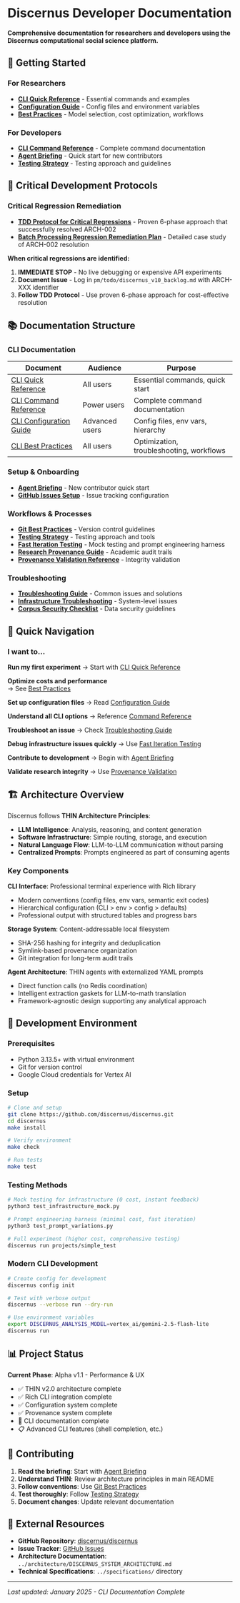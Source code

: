 # Discernus Developer Documentation

**Comprehensive documentation for researchers and developers using the Discernus computational social science platform.**

## 🚀 Getting Started

### For Researchers
- **[CLI Quick Reference](CLI_QUICK_REFERENCE.md)** - Essential commands and examples
- **[Configuration Guide](CLI_CONFIGURATION_GUIDE.md)** - Config files and environment variables
- **[Best Practices](CLI_BEST_PRACTICES.md)** - Model selection, cost optimization, workflows

### For Developers
- **[CLI Command Reference](CLI_COMMAND_REFERENCE.md)** - Complete command documentation
- **[Agent Briefing](setup/AGENT_BRIEFING.md)** - Quick start for new contributors
- **[Testing Strategy](workflows/TESTING_STRATEGY.md)** - Testing approach and guidelines

## 🚨 Critical Development Protocols

### Critical Regression Remediation
- **[TDD Protocol for Critical Regressions](TDD_CRITICAL_REGRESSION_PROTOCOL.md)** - Proven 6-phase approach that successfully resolved ARCH-002
- **[Batch Processing Regression Remediation Plan](BATCH_PROCESSING_REGRESSION_REMEDIATION_PLAN.md)** - Detailed case study of ARCH-002 resolution

**When critical regressions are identified:**
1. **IMMEDIATE STOP** - No live debugging or expensive API experiments
2. **Document Issue** - Log in `pm/todo/discernus_v10_backlog.md` with ARCH-XXX identifier
3. **Follow TDD Protocol** - Use proven 6-phase approach for cost-effective resolution

## 📚 Documentation Structure

### CLI Documentation
| Document | Audience | Purpose |
|----------|----------|---------|
| [CLI Quick Reference](CLI_QUICK_REFERENCE.md) | All users | Essential commands, quick start |
| [CLI Command Reference](CLI_COMMAND_REFERENCE.md) | Power users | Complete command documentation |
| [CLI Configuration Guide](CLI_CONFIGURATION_GUIDE.md) | Advanced users | Config files, env vars, hierarchy |
| [CLI Best Practices](CLI_BEST_PRACTICES.md) | All users | Optimization, troubleshooting, workflows |

### Setup & Onboarding
- **[Agent Briefing](setup/AGENT_BRIEFING.md)** - New contributor quick start
- **[GitHub Issues Setup](setup/GITHUB_ISSUES_SETUP.md)** - Issue tracking configuration

### Workflows & Processes
- **[Git Best Practices](workflows/GIT_BEST_PRACTICES.md)** - Version control guidelines
- **[Testing Strategy](workflows/TESTING_STRATEGY.md)** - Testing approach and tools
- **[Fast Iteration Testing](testing/FAST_ITERATION_TESTING_METHODS.md)** - Mock testing and prompt engineering harness
- **[Research Provenance Guide](workflows/RESEARCH_PROVENANCE_GUIDE.md)** - Academic audit trails
- **[Provenance Validation Reference](workflows/PROVENANCE_VALIDATION_REFERENCE.md)** - Integrity validation

### Troubleshooting
- **[Troubleshooting Guide](troubleshooting/TROUBLESHOOTING_GUIDE.md)** - Common issues and solutions
- **[Infrastructure Troubleshooting](troubleshooting/INFRASTRUCTURE_TROUBLESHOOTING.md)** - System-level issues
- **[Corpus Security Checklist](troubleshooting/CORPUS_SECURITY_CHECKLIST.md)** - Data security guidelines

## 🎯 Quick Navigation

### I want to...

**Run my first experiment**
→ Start with [CLI Quick Reference](CLI_QUICK_REFERENCE.md)

**Optimize costs and performance**  
→ See [Best Practices](CLI_BEST_PRACTICES.md)

**Set up configuration files**
→ Read [Configuration Guide](CLI_CONFIGURATION_GUIDE.md)

**Understand all CLI options**
→ Reference [Command Reference](CLI_COMMAND_REFERENCE.md)

**Troubleshoot an issue**
→ Check [Troubleshooting Guide](troubleshooting/TROUBLESHOOTING_GUIDE.md)

**Debug infrastructure issues quickly**
→ Use [Fast Iteration Testing](testing/FAST_ITERATION_TESTING_METHODS.md)

**Contribute to development**
→ Begin with [Agent Briefing](setup/AGENT_BRIEFING.md)

**Validate research integrity**
→ Use [Provenance Validation](workflows/PROVENANCE_VALIDATION_REFERENCE.md)

## 🏗️ Architecture Overview

Discernus follows **THIN Architecture Principles**:

- **LLM Intelligence**: Analysis, reasoning, and content generation
- **Software Infrastructure**: Simple routing, storage, and execution
- **Natural Language Flow**: LLM-to-LLM communication without parsing
- **Centralized Prompts**: Prompts engineered as part of consuming agents

### Key Components

**CLI Interface**: Professional terminal experience with Rich library
- Modern conventions (config files, env vars, semantic exit codes)
- Hierarchical configuration (CLI > env > config > defaults)
- Professional output with structured tables and progress bars

**Storage System**: Content-addressable local filesystem
- SHA-256 hashing for integrity and deduplication
- Symlink-based provenance organization
- Git integration for long-term audit trails

**Agent Architecture**: THIN agents with externalized YAML prompts
- Direct function calls (no Redis coordination)
- Intelligent extraction gaskets for LLM-to-math translation
- Framework-agnostic design supporting any analytical approach

## 🔧 Development Environment

### Prerequisites
- Python 3.13.5+ with virtual environment
- Git for version control
- Google Cloud credentials for Vertex AI

### Setup
```bash
# Clone and setup
git clone https://github.com/discernus/discernus.git
cd discernus
make install

# Verify environment
make check

# Run tests
make test
```

### Testing Methods
```bash
# Mock testing for infrastructure (0 cost, instant feedback)
python3 test_infrastructure_mock.py

# Prompt engineering harness (minimal cost, fast iteration)
python3 test_prompt_variations.py

# Full experiment (higher cost, comprehensive testing)
discernus run projects/simple_test
```

### Modern CLI Development
```bash
# Create config for development
discernus config init

# Test with verbose output
discernus --verbose run --dry-run

# Use environment variables
export DISCERNUS_ANALYSIS_MODEL=vertex_ai/gemini-2.5-flash-lite
discernus run
```

## 📊 Project Status

**Current Phase**: Alpha v1.1 - Performance & UX
- ✅ THIN v2.0 architecture complete
- ✅ Rich CLI integration complete  
- ✅ Configuration system complete
- ✅ Provenance system complete
- 🔄 CLI documentation complete
- 📋 Advanced CLI features (shell completion, etc.)

## 🤝 Contributing

1. **Read the briefing**: Start with [Agent Briefing](setup/AGENT_BRIEFING.md)
2. **Understand THIN**: Review architecture principles in main README
3. **Follow conventions**: Use [Git Best Practices](workflows/GIT_BEST_PRACTICES.md)
4. **Test thoroughly**: Follow [Testing Strategy](workflows/TESTING_STRATEGY.md)
5. **Document changes**: Update relevant documentation

## 🔗 External Resources

- **GitHub Repository**: [discernus/discernus](https://github.com/discernus/discernus)
- **Issue Tracker**: [GitHub Issues](https://github.com/discernus/discernus/issues)
- **Architecture Documentation**: `../architecture/DISCERNUS_SYSTEM_ARCHITECTURE.md`
- **Technical Specifications**: `../specifications/` directory

---

*Last updated: January 2025 - CLI Documentation Complete*